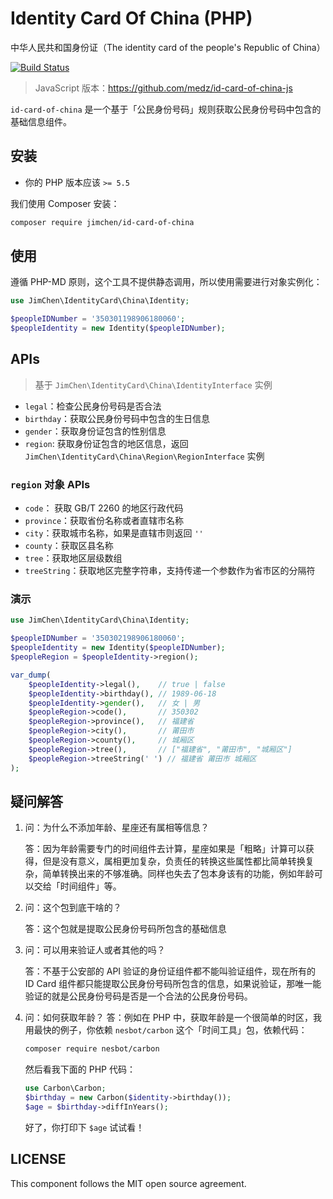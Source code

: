 # Identity Card Of China (PHP)

中华人民共和国身份证（The identity card of the people's Republic of China）

[![Build Status](https://www.travis-ci.org/JimChenWYU/id-card-of-china.svg?branch=master)](https://travis-ci.com/JimChenWYU/id-card-of-china)

>  JavaScript 版本：https://github.com/medz/id-card-of-china-js

`id-card-of-china` 是一个基于「公民身份号码」规则获取公民身份号码中包含的基础信息组件。

## 安装

- 你的 PHP 版本应该 `>= 5.5`

我们使用 Composer 安装：

```bash
composer require jimchen/id-card-of-china
```

## 使用

遵循 PHP-MD 原则，这个工具不提供静态调用，所以使用需要进行对象实例化：

```php
use JimChen\IdentityCard\China\Identity;

$peopleIDNumber = '350301198906180060';
$peopleIdentity = new Identity($peopleIDNumber);
```

## APIs

> 基于 `JimChen\IdentityCard\China\IdentityInterface` 实例

- `legal`：检查公民身份号码是否合法
- `birthday`：获取公民身份号码中包含的生日信息
- `gender`：获取身份证包含的性别信息
- `region`: 获取身份证包含的地区信息，返回 `JimChen\IdentityCard\China\Region\RegionInterface` 实例

### `region` 对象 APIs

- `code`： 获取 GB/T 2260 的地区行政代码
- `province`：获取省份名称或者直辖市名称
- `city`：获取城市名称，如果是直辖市则返回 `''`
- `county`：获取区县名称
- `tree`：获取地区层级数组
- `treeString`：获取地区完整字符串，支持传递一个参数作为省市区的分隔符

### 演示

```php
use JimChen\IdentityCard\China\Identity;

$peopleIDNumber = '350302198906180060';
$peopleIdentity = new Identity($peopleIDNumber);
$peopleRegion = $peopleIdentity->region();

var_dump(
    $peopleIdentity->legal(),    // true | false
    $peopleIdentity->birthday(), // 1989-06-18
    $peopleIdentity->gender(),   // 女 | 男
    $peopleRegion->code(),       // 350302
    $peopleRegion->province(),   // 福建省
    $peopleRegion->city(),       // 莆田市
    $peopleRegion->county(),     // 城厢区
    $peopleRegion->tree(),       // ["福建省", "莆田市", "城厢区"]
    $peopleRegion->treeString(' ') // 福建省 莆田市 城厢区
);
```

## 疑问解答

1. 问：为什么不添加年龄、星座还有属相等信息？

   答：因为年龄需要专门的时间组件去计算，星座如果是「粗略」计算可以获得，但是没有意义，属相更加复杂，负责任的转换这些属性都比简单转换复杂，简单转换出来的不够准确。同样也失去了包本身该有的功能，例如年龄可以交给「时间组件」等。

2. 问：这个包到底干啥的？

   答：这个包就是提取公民身份号码所包含的基础信息

3. 问：可以用来验证人或者其他的吗？

   答：不基于公安部的 API 验证的身份证组件都不能叫验证组件，现在所有的 ID Card 组件都只能提取公民身份号码所包含的信息，如果说验证，那唯一能验证的就是公民身份号码是否是一个合法的公民身份号码。

4. 问：如何获取年龄？
   答：例如在 PHP 中，获取年龄是一个很简单的时区，我用最快的例子，你依赖 `nesbot/carbon` 这个「时间工具」包，依赖代码：
   ```bash
   composer require nesbot/carbon
   ```
   然后看我下面的 PHP 代码：
   ```php
   use Carbon\Carbon;
   $birthday = new Carbon($identity->birthday());
   $age = $birthday->diffInYears();
   ```
   好了，你打印下 `$age` 试试看！

## LICENSE

This component follows the MIT open source agreement.
